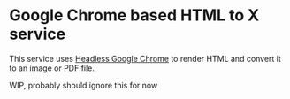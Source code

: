 # Google Chrome based HTML to X service

This service uses [Headless Google Chrome](https://developers.google.com/web/updates/2017/04/headless-chrome) to render HTML and convert it to an image or PDF file.

WIP, probably should ignore this for now
